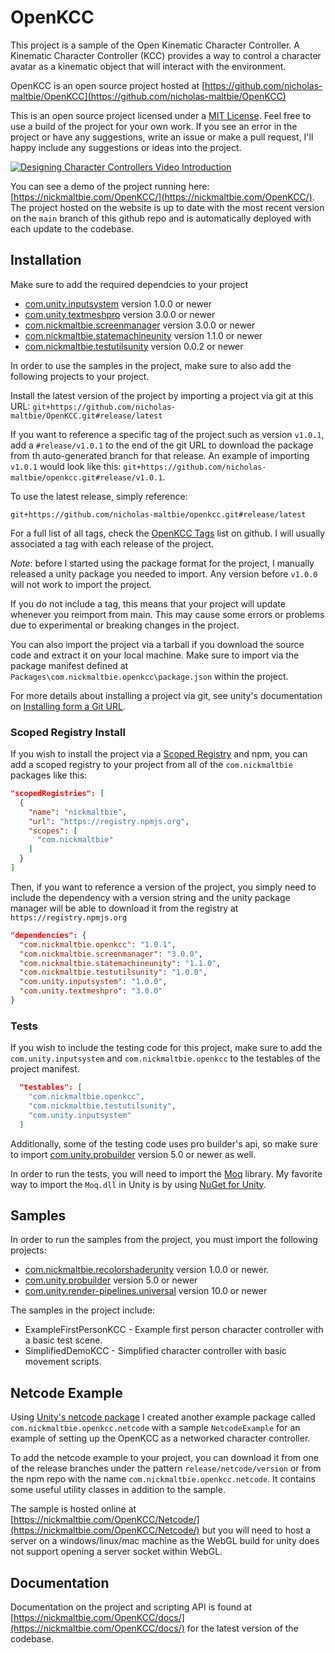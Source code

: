 # OpenKCC

This project is a sample of the Open Kinematic Character Controller.
A Kinematic Character Controller (KCC) provides a
way to control a character avatar as a kinematic object that will interact with
the environment.

OpenKCC is an open source project hosted at
[https://github.com/nicholas-maltbie/OpenKCC](https://github.com/nicholas-maltbie/OpenKCC)

This is an open source project licensed under a [MIT License](LICENSE.txt).
Feel free to use a build of the project for your own work. If you see an error
in the project or have any suggestions, write an issue or make a pull request,
I'll happy include any suggestions or ideas into the project.

[![Designing Character Controllers Video Introduction](Demo/sample-kcc.gif)](https://youtu.be/Hv4CQMCxSWE)

You can see a demo of the project running here:
[https://nickmaltbie.com/OpenKCC/](https://nickmaltbie.com/OpenKCC/).
The project hosted on the website is up to date with the most recent
version on the `main` branch of this github repo
and is automatically deployed with each update to the codebase.

## Installation

Make sure to add the required dependcies to your project

* [com.unity.inputsystem](https://docs.unity3d.com/Packages/com.unity.inputsystem@1.3/manual/index.html)
  version 1.0.0 or newer
* [com.unity.textmeshpro](https://docs.unity3d.com/Packages/com.unity.textmeshpro@3.0/manual/index.html)
  version 3.0.0 or newer
* [com.nickmaltbie.screenmanager](https://nickmaltbie.com/ScreenManager/docs/index.html)
  version 3.0.0 or newer
* [com.nickmaltbie.statemachineunity](https://nickmaltbie.com/StateMachineUnity/docs/index.html)
  version 1.1.0 or newer
* [com.nickmaltbie.testutilsunity](https://nickmaltbie.com/TestUtilsUnity/docs/index.html)
  version 0.0.2 or newer

In order to use the samples in the project, make sure to also add the following
projects to your project.

Install the latest version of the project by importing a project via git
at this URL:
`git+https://github.com/nicholas-maltbie/OpenKCC.git#release/latest`

If you want to reference a specific tag of the project such as version `v1.0.1`,
add a `#release/v1.0.1` to the end of the git URL to download the package
from th auto-generated branch for that release. An example of importing `v1.0.1`
would look like this:
`git+https://github.com/nicholas-maltbie/openkcc.git#release/v1.0.1`.

To use the latest release, simply reference:

```text
git+https://github.com/nicholas-maltbie/openkcc.git#release/latest
```

For a full list of all tags, check the [OpenKCC Tags](https://github.com/nicholas-maltbie/OpenKCC/tags)
list on github. I will usually associated a tag with each release of the project.

_Note_: before I started using the package format for the project, I manually
released a unity package you needed to import. Any version before `v1.0.0`
will not work to import the project.

If you do not include a tag, this means that your project will update whenever
you reimport from main. This may cause some errors or problems due to
experimental or breaking changes in the project.

You can also import the project via a tarball if you download the source
code and extract it on your local machine. Make sure to import
via the package manifest defined at `Packages\com.nickmaltbie.openkcc\package.json`
within the project.

For more details about installing a project via git, see unity's documentation
on [Installing form a Git URL](https://docs.unity3d.com/Manual/upm-ui-giturl.html#:~:text=%20Select%20Add%20package%20from%20git%20URL%20from,repository%20directly%20rather%20than%20from%20a%20package%20registry.).

### Scoped Registry Install

If you wish to install the project via a
[Scoped Registry](https://docs.unity3d.com/Manual/upm-scoped.html)
and npm, you can add a scoped registry to your project from all of the
`com.nickmaltbie` packages like this:

```json
"scopedRegistries": [
  {
    "name": "nickmaltbie",
    "url": "https://registry.npmjs.org",
    "scopes": [
      "com.nickmaltbie"
    ]
  }
]
```

Then, if you want to reference a version of the project, you simply
need to include the dependency with a version string and the unity package
manager will be able to download it from the registry at
`https://registry.npmjs.org`

```json
"dependencies": {
  "com.nickmaltbie.openkcc": "1.0.1",
  "com.nickmaltbie.screenmanager": "3.0.0",
  "com.nickmaltbie.statemachineunity": "1.1.0",
  "com.nickmaltbie.testutilsunity": "1.0.0",
  "com.unity.inputsystem": "1.0.0",
  "com.unity.textmeshpro": "3.0.0"
}
```

### Tests

If you wish to include the testing code for this project, make sure to add
the `com.unity.inputsystem` and `com.nickmaltbie.openkcc` to the testables
of the project manifest.

```json
  "testables": [
    "com.nickmaltbie.openkcc",
    "com.nickmaltbie.testutilsunity",
    "com.unity.inputsystem"
  ]
```

Additionally, some of the testing code uses pro builder's api, so make
sure to import [com.unity.probuilder](https://docs.unity3d.com/Packages/com.unity.probuilder@5.0/manual/index.html)
version 5.0 or newer as well.

In order to run the tests, you will need to import the [Moq](https://github.com/moq/moq)
library. My favorite way to import the `Moq.dll` in Unity is by using
[NuGet for Unity](https://github.com/GlitchEnzo/NuGetForUnity).

## Samples

In order to run the samples from the project, you must import the following
projects:

* [com.nickmaltbie.recolorshaderunity](https://nickmaltbie.com/RecolorShaderUnity/docs/)
  version 1.0.0 or newer.
* [com.unity.probuilder](https://docs.unity3d.com/Packages/com.unity.probuilder@5.0/manual/index.html)
  version 5.0 or newer
* [com.unity.render-pipelines.universal](https://docs.unity3d.com/Packages/com.unity.render-pipelines.universal@11.0/manual/index.html)
  version 10.0 or newer

The samples in the project include:

* ExampleFirstPersonKCC - Example first person character controller with a basic
  test scene.
* SimplifiedDemoKCC - Simplified character controller with basic movement scripts.

## Netcode Example

Using [Unity's netcode package](https://docs-multiplayer.unity3d.com/netcode/current/about)
I created another example package called `com.nickmaltbie.openkcc.netcode`
with a sample `NetcodeExample` for an example of
setting up the OpenKCC as a networked character controller.

To add the netcode example to your project, you can download it from
one of the release branches under the pattern `release/netcode/version`
or from the npm repo with the name `com.nickmaltbie.openkcc.netcode`.
It contains some useful utility classes in addition to the sample.

The sample is hosted online at [https://nickmaltbie.com/OpenKCC/Netcode/](https://nickmaltbie.com/OpenKCC/Netcode/)
but you will need to host a server on a windows/linux/mac machine as the
WebGL build for unity does not support opening a server socket within WebGL.

## Documentation

Documentation on the project and scripting API is found at
[https://nickmaltbie.com/OpenKCC/docs/](https://nickmaltbie.com/OpenKCC/docs/)
for the latest version of the codebase.
